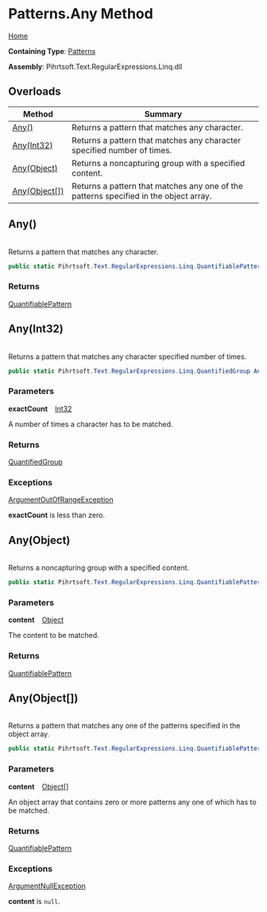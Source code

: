 # Patterns\.Any Method

[Home](../../../../../../README.md)

**Containing Type**: [Patterns](../README.md)

**Assembly**: Pihrtsoft\.Text\.RegularExpressions\.Linq\.dll

## Overloads

| Method | Summary |
| ------ | ------- |
| [Any()](#Pihrtsoft_Text_RegularExpressions_Linq_Patterns_Any) | Returns a pattern that matches any character\. |
| [Any(Int32)](#Pihrtsoft_Text_RegularExpressions_Linq_Patterns_Any_System_Int32_) | Returns a pattern that matches any character specified number of times\. |
| [Any(Object)](#Pihrtsoft_Text_RegularExpressions_Linq_Patterns_Any_System_Object_) | Returns a noncapturing group with a specified content\. |
| [Any(Object\[\])](#Pihrtsoft_Text_RegularExpressions_Linq_Patterns_Any_System_Object___) | Returns a pattern that matches any one of the patterns specified in the object array\. |

## Any\(\) <a name="Pihrtsoft_Text_RegularExpressions_Linq_Patterns_Any"></a>

\
Returns a pattern that matches any character\.

```csharp
public static Pihrtsoft.Text.RegularExpressions.Linq.QuantifiablePattern Any()
```

### Returns

[QuantifiablePattern](../../QuantifiablePattern/README.md)

## Any\(Int32\) <a name="Pihrtsoft_Text_RegularExpressions_Linq_Patterns_Any_System_Int32_"></a>

\
Returns a pattern that matches any character specified number of times\.

```csharp
public static Pihrtsoft.Text.RegularExpressions.Linq.QuantifiedGroup Any(int exactCount)
```

### Parameters

**exactCount** &ensp; [Int32](https://docs.microsoft.com/en-us/dotnet/api/system.int32)

A number of times a character has to be matched\.

### Returns

[QuantifiedGroup](../../QuantifiedGroup/README.md)

### Exceptions

[ArgumentOutOfRangeException](https://docs.microsoft.com/en-us/dotnet/api/system.argumentoutofrangeexception)

**exactCount** is less than zero\.

## Any\(Object\) <a name="Pihrtsoft_Text_RegularExpressions_Linq_Patterns_Any_System_Object_"></a>

\
Returns a noncapturing group with a specified content\.

```csharp
public static Pihrtsoft.Text.RegularExpressions.Linq.QuantifiablePattern Any(object content)
```

### Parameters

**content** &ensp; [Object](https://docs.microsoft.com/en-us/dotnet/api/system.object)

The content to be matched\.

### Returns

[QuantifiablePattern](../../QuantifiablePattern/README.md)

## Any\(Object\[\]\) <a name="Pihrtsoft_Text_RegularExpressions_Linq_Patterns_Any_System_Object___"></a>

\
Returns a pattern that matches any one of the patterns specified in the object array\.

```csharp
public static Pihrtsoft.Text.RegularExpressions.Linq.QuantifiablePattern Any(params object[] content)
```

### Parameters

**content** &ensp; [Object](https://docs.microsoft.com/en-us/dotnet/api/system.object)\[\]

An object array that contains zero or more patterns any one of which has to be matched\.

### Returns

[QuantifiablePattern](../../QuantifiablePattern/README.md)

### Exceptions

[ArgumentNullException](https://docs.microsoft.com/en-us/dotnet/api/system.argumentnullexception)

**content** is `null`\.

